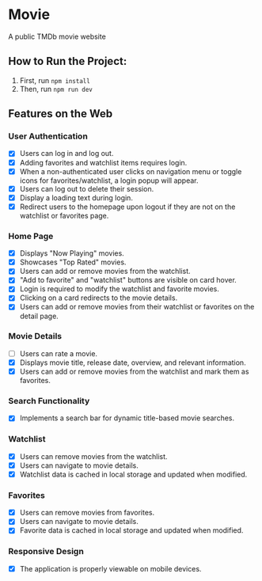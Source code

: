 # Movie
A public TMDb movie website

## How to Run the Project:
1. First, run `npm install`
2. Then, run `npm run dev`

## Features on the Web

### User Authentication
- [x] Users can log in and log out.
- [x] Adding favorites and watchlist items requires login.
- [x] When a non-authenticated user clicks on navigation menu or toggle icons for favorites/watchlist, a login popup will appear.
- [x] Users can log out to delete their session.
- [x] Display a loading text during login.
- [x] Redirect users to the homepage upon logout if they are not on the watchlist or favorites page.

### Home Page
- [x] Displays "Now Playing" movies.
- [x] Showcases "Top Rated" movies.
- [x] Users can add or remove movies from the watchlist.
- [x] "Add to favorite" and "watchlist" buttons are visible on card hover.
- [x] Login is required to modify the watchlist and favorite movies.
- [x] Clicking on a card redirects to the movie details.
- [x] Users can add or remove movies from their watchlist or favorites on the detail page.

### Movie Details
- [ ] Users can rate a movie.
- [x] Displays movie title, release date, overview, and relevant information.
- [x] Users can add or remove movies from the watchlist and mark them as favorites.

### Search Functionality
- [x] Implements a search bar for dynamic title-based movie searches.

### Watchlist
- [x] Users can remove movies from the watchlist.
- [x] Users can navigate to movie details.
- [x] Watchlist data is cached in local storage and updated when modified.

### Favorites
- [x] Users can remove movies from favorites.
- [x] Users can navigate to movie details.
- [x] Favorite data is cached in local storage and updated when modified.

### Responsive Design
- [x] The application is properly viewable on mobile devices.